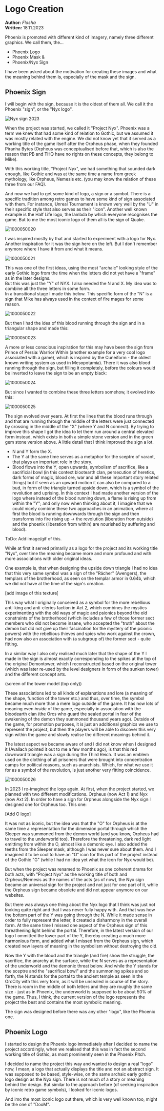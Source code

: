 # Logo Creation

**Author:** *Flosha*  
**Written:** 18.11.2023

Phoenix is promoted with different kind of imagery, namely three different graphics. We call them, the...

* Phoenix Logo
* Phoenix Mask &
* Phoenix/Nyx Sign

I have been asked about the motivation for creating these images and what the meaning behind them is, especially of the mask and the sign. 


## Phoenix Sign

I will begin with the sign, because it is the oldest of them all. We call it the Phoenix "sign", or the "Nyx logo". 

![Nyx sign 2023](https://phoenixthegame.com/assets/img/nyxsign-2023.jpg)

When the project was started, we called it "Project Nyx". Phoenix was a term we knew that had some kind of relation to Gothic, but we assumed it was mostly related with the engine. We did not know yet that it served as a working title of the game itself after the Orpheus phase, when they founded Piranha Bytes (Orpheus was conceptualised before that, which is also the reason that PB and THQ have no rights on these concepts, they belong to Mike). 

With this working title, "Project Nyx", we had something that sounded dark enough, like Gothic and was at the same time a name from greek mythology, like Orpheus, Nemesis etc. (you may know the relation of these three from our FAQ). 

And now we had to get some kind of logo, a sign or a symbol. There is a specific tradition among retro games to have some kind of sign associated with them. For instance, Unreal Tournament is known very well by the "U" in their specific style that also serves as their "icon". Another well known example is the Half Life logo, the lambda by which everyone recognises the game. But to me the most iconic logo of them all is the sign of Quake.

![1000050020](https://github.com/user-attachments/assets/0b7b3ca7-a87a-407b-9dab-660ae3abca77)

I was inspired mostly by that and started to experiment with a logo for Nyx. Another inspiration for it was the sign here on the left. But I don't remember anymore where I have it from and what it means. 

![1000050021](https://github.com/user-attachments/assets/ea42a757-b7a3-4081-b540-d7117865dd6a)

This was one of the first ideas, using the most "archaic" looking style of the early Gothic logo from the time when the letters did not yet have a "frame" as in the later designs.  
But this was just the "Y" of NYX. I also needed the N and X. My idea was to combine all the three letters in some form.  
In a transitional stage I made this below. This specific form of the "N" is a sign that Mike has always used in the context of fire mages for some reason.

![1000050022](https://github.com/user-attachments/assets/88fdac11-eb4d-4816-a0ec-c9df01731f1f)

But then I had the idea of this blood running through the sign and in a triangular shape and made this: 

![1000050023](https://github.com/user-attachments/assets/2f1c7c84-3f4b-426c-a12a-b12fcf4984f5)

A more or less conscious inspiration for this may have been the sign from Prince of Persia: Warrior Within (another example for a very cool logo associated with a game), which is inspired by the Cuneiform - the oldest known writing system as used in Mesopotamia). There it was also blood running through the sign, but filling it completely, before the colours would be inverted to leave the sign to be an empty black:

![1000050024](https://github.com/user-attachments/assets/9d9eb2c9-0ec4-4255-adad-57f321d27b42)

But since I wanted to combine these three letters somehow, it evolved into this:

![1000050025](https://github.com/user-attachments/assets/64a52627-e2f8-416d-a0dd-439d429d5ba5)

The sign evolved over years. At first the lines that the blood runs through and that are running through the middle of the letters were just connected by crossing in the middle of the "X" (where Y and N connect). By trying to improve this shape I got the idea to let them run around a central elevated form instead, which exists in both a simple stone version and in the green gem stone version above. A little detail that I think improved the sign a lot. 

* N and Y form the X. 
* The Y at the same time serves as a metaphor for the sceptre of varant, that plays an important role in the story. 
* Blood flows into the Y, open upwards, symbolism of sacrifice, like a sacrificial bowl (in this context blootearth clan, persecution of heretics, dark forms of magic, blood ore, war and all these important story related things) but if seen as an upward motion it can also be compared to a bud, in form of the triangle turned upside down, which is a symbol of the revolution and uprising. In this context I had made another version of the logo where instead of the blood running down, a flame is rising up from within the "Y"; and only now when thinking about it, I imagine that we could nicely combine these two approaches in an animation, where at first the blood is running downwards through the sign and then transforms into fire rising up -> the revolution (liberation from outside) and the phoenix (liberation from within) are nourished by suffering and blood).

ToDo: Add image/gif of this.

While at first it served primarily as a logo for the project and its working title "Nyx", over time the meaning became more and more profound and with more associations with older original ideas. 

One example is, that when designing the upside down triangle I had no idea that this very same symbol was a sign of the "Rächer" (Avengers), the templars of the brotherhood, as seen on the templar armor in 0.64b, which we did not have at the time of the sign's creation.

[add image of this texture]

This way what I originally conceived as a symbol for the more rebellious anti-king and anti-clerics faction in Act 2, which combines the mystics experimenting with the old ways of magic and psionics beyond the old constraints of the brotherhood (which includes a few of those former sect members who did not become insane, who accepted the "truth" about the demon but did not give up their fascination for the mystery of the psionic powers) with the rebellious thieves and spies who work against the crown, had now also an association with (a subgroup of) the former sect - quite fitting. 

In a similar way I also only realised much later that the shape of the Y I made in the sign is almost exactly corresponding to the spikes at the top of the original Demontower, which I reconstructed based on the original tower (which was later re-used by the level designers in form of the sunken tower) and the different concept arts. 

(screen of the tower model (top only))

These associations led to all kinds of explanations and lore (a meaning of the shape, function of the tower etc.) and thus, over time, the symbol became much more than a mere logo outside of the game. It has now lots of meaning even *inside* of the game, especially in association with the bloodearth clan (the Orcs who guard the sealed portal in fear of the awakening of the demon they summoned thousand years ago). Outside of the game, for promotion purposes, it is just an additional graphics we use to represent the project, but then the players will be able to discover this very sign within the game and slowly realise the different meanings behind it. 

The latest aspect we became aware of and I did not know when I designed it (Avallach pointed it out to me a few months ago), is that this red downward triangle was a sign during the Third Reich. It was an emblem used on the clothing of all prisoners that were brought into concentration camps for political reasons, such as anarchists. Which, for what we use it for as a symbol of the revolution, is just another very fitting coincidence. 

![1000050026](https://github.com/user-attachments/assets/0008802d-b103-40c7-91da-8e472a17e246)

In 2023 I re-imagined the logo again. At first, when the project started, we planned with two different modifications. Orpheus (now Act 1) and Nyx (now Axt 2). In order to have a sign for Orpheus alongside the Nyx sign I designed one for Orpheus too. This one:

[Add O logo]

It was not as iconic, but the idea was that the "O" for Orpheus is at the same time a representation for the dimension portal through which the Sleeper was summoned from the demon world (and you know, Orpheus had to travel to the underworld too). Therefore the threatening, dark red light emittimg from within the O, almost like a demonic eye. I also added the teeths from the Sleeper mask, although I was never sure about them. And I imagined it to be cool to have an "O" icon for this part of the project instead of the Gothic "G" (while I had no idea yet what the icon for Nyx would be). 

But when the project was renamed to Phoenix as one coherent drama for both acts, with "Project Nyx" as the working title of both and Orpheus/Nemesis as the names of the acts (as of now), the Nyx sign became an universal sign for the project and not just for one part of it, while the Orpheus sign became obsolete and did not appear anymore on our websites. 

But there was always one thing about the Nyx logo that I think was just not looking quite right and that I was never fully happy with. And that was how the bottom part of the Y was going through the N. While it made sense in order to fully represent the letter, it created a disharmony in the overall form. At the same time I missed one aspect of the Orpheus sign of this threathening light behind the portal. Therefore, in the latest version of our logo I ommitted the lower part of the Y, thereby creating a much more harmonious form, and added what I missed from the Orpheus sign, which created new layers of meaning in the symbolism without destroying the old.

Now the Y with the blood and the triangle (and fire) show the struggle, the sacrifice, the anarchy at the surface, while the N serves as a representation of the underworld and the demonic threat below. And while the Y stands for the sceptre and the "sacrifical bowl" and the summoning spikes and so forth, the N stands for the portal to the ancient temple as seen in the OrcCity with this very form, as it will be unsealed in course of the story. There is room in the middle of both letters and they are roughly the same size - just as in Phoenix, the underworld is supposed to be about 50% of the game. Thus, I think, the current version of the logo represents the project the best and contains the most symbolic meaning. 

The sign was designed before there was any other "logo", like the Phoenix one. 


## Phoenix Logo 

I started to design the Phoenix logo immediately after I decided to name the project accordingly, when we realised that this was in fact the second working title of Gothic, as most prominently seen in the Phoenix Pitch.  

I decided to name the project this way and wanted to design a real "logo" now, I mean, a logo that actually displays the title and not an abstract sign. It was supposed to be based, style-wise, on the same archaic early gothic logo design as the Nyx sign. There is not much of a story or meaning behind the design. But similar to the approach before (of seeking inspiration by iconic retro game symbols), I looked for iconic logos. 

And imo the most iconic logo out there, which is very well known too, might be the one of "DooM".


